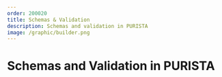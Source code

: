 ```yaml
---
order: 200020
title: Schemas & Validation
description: Schemas and validation in PURISTA
image: /graphic/builder.png
---
```


# Schemas and Validation in PURISTA

